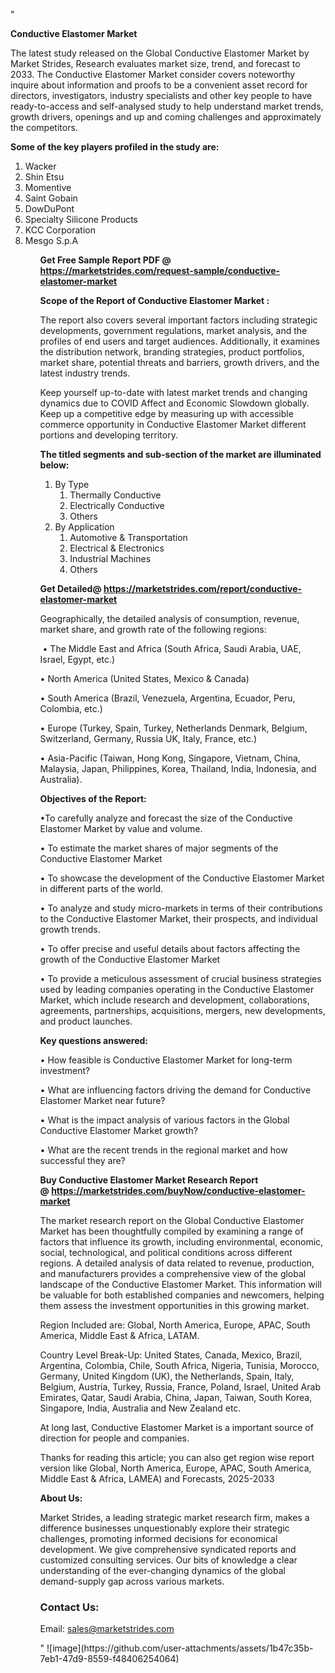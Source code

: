 "<p><strong>Conductive Elastomer Market</strong></p>
<p>The latest study released on the Global Conductive Elastomer Market by Market Strides, Research evaluates market size, trend, and forecast to 2033. The Conductive Elastomer Market consider covers noteworthy inquire about information and proofs to be a convenient asset record for directors, investigators, industry specialists and other key people to have ready-to-access and self-analysed study to help understand market trends, growth drivers, openings and up and coming challenges and approximately the competitors.</p>
<p><strong> Some of the key players profiled in the study are: </strong></p>
<p><ol><li>
Wacker</li><li>Shin Etsu</li><li>Momentive</li><li>Saint Gobain</li><li>DowDuPont</li><li>Specialty Silicone Products</li><li>KCC Corporation</li><li>Mesgo S.p.A


</li><ol></p>
<p><strong>Get Free Sample Report PDF @ <a href=https://marketstrides.com/request-sample/conductive-elastomer-market>https://marketstrides.com/request-sample/conductive-elastomer-market</a></strong></p>
<p><strong> Scope of the Report of Conductive Elastomer Market : </strong></p>
<p>The report also covers several important factors including strategic developments, government regulations, market analysis, and the profiles of end users and target audiences. Additionally, it examines the distribution network, branding strategies, product portfolios, market share, potential threats and barriers, growth drivers, and the latest industry trends.</p>
<p>Keep yourself up-to-date with latest market trends and changing dynamics due to COVID Affect and Economic Slowdown globally. Keep up a competitive edge by measuring up with accessible commerce opportunity in Conductive Elastomer Market different portions and developing territory.</p>
<p><strong> The titled segments and sub-section of the market are illuminated below: </strong></p>
<p><ol><li>By Type<ol><li>Thermally Conductive</li><li>Electrically Conductive</li><li>Others</li></ol></li><li>By Application<ol><li>Automotive & Transportation</li><li>Electrical & Electronics</li><li>Industrial Machines</li><li>Others</li></ol></li></ol></p>
<p><strong>Get Detailed@ <a href=https://marketstrides.com/report/conductive-elastomer-market>https://marketstrides.com/report/conductive-elastomer-market</a></strong></p>
<p>Geographically, the detailed analysis of consumption, revenue, market share, and growth rate of the following regions:</p>
<p>&nbsp;&bull; The Middle East and Africa (South Africa, Saudi Arabia, UAE, Israel, Egypt, etc.)</p>
<p>&bull; North America (United States, Mexico &amp; Canada)</p>
<p>&bull; South America (Brazil, Venezuela, Argentina, Ecuador, Peru, Colombia, etc.)</p>
<p>&bull; Europe (Turkey, Spain, Turkey, Netherlands Denmark, Belgium, Switzerland, Germany, Russia UK, Italy, France, etc.)</p>
<p>&bull; Asia-Pacific (Taiwan, Hong Kong, Singapore, Vietnam, China, Malaysia, Japan, Philippines, Korea, Thailand, India, Indonesia, and Australia).</p>
<p><strong>Objectives of the Report: </strong></p>
<p>&bull;To carefully analyze and forecast the size of the Conductive Elastomer Market by value and volume.</p>
<p>&bull; To estimate the market shares of major segments of the Conductive Elastomer Market</p>
<p>&bull; To showcase the development of the Conductive Elastomer Market in different parts of the world.</p>
<p>&bull; To analyze and study micro-markets in terms of their contributions to the Conductive Elastomer Market, their prospects, and individual growth trends.</p>
<p>&bull; To offer precise and useful details about factors affecting the growth of the Conductive Elastomer Market</p>
<p>&bull; To provide a meticulous assessment of crucial business strategies used by leading companies operating in the Conductive Elastomer Market, which include research and development, collaborations, agreements, partnerships, acquisitions, mergers, new developments, and product launches.</p>
<p><strong>Key questions answered: </strong></p>
<p>&bull; How feasible is Conductive Elastomer Market for long-term investment?</p>
<p>&bull; What are influencing factors driving the demand for Conductive Elastomer Market near future?</p>
<p>&bull; What is the impact analysis of various factors in the Global Conductive Elastomer Market growth?</p>
<p>&bull; What are the recent trends in the regional market and how successful they are?</p>
<p><strong>Buy Conductive Elastomer Market Research Report @&nbsp;<a href=https://marketstrides.com/buyNow/conductive-elastomer-market>https://marketstrides.com/buyNow/conductive-elastomer-market</a></strong></p>
<p>The market research report on the Global Conductive Elastomer Market has been thoughtfully compiled by examining a range of factors that influence its growth, including environmental, economic, social, technological, and political conditions across different regions. A detailed analysis of data related to revenue, production, and manufacturers provides a comprehensive view of the global landscape of the Conductive Elastomer Market. This information will be valuable for both established companies and newcomers, helping them assess the investment opportunities in this growing market.</p>
<p>Region Included are: Global, North America, Europe, APAC, South America, Middle East &amp; Africa, LATAM.</p>
<p>Country Level Break-Up: United States, Canada, Mexico, Brazil, Argentina, Colombia, Chile, South Africa, Nigeria, Tunisia, Morocco, Germany, United Kingdom (UK), the Netherlands, Spain, Italy, Belgium, Austria, Turkey, Russia, France, Poland, Israel, United Arab Emirates, Qatar, Saudi Arabia, China, Japan, Taiwan, South Korea, Singapore, India, Australia and New Zealand etc.</p>
<p>At long last, Conductive Elastomer Market is a important source of direction for people and companies.</p>
<p>Thanks for reading this article; you can also get region wise report version like Global, North America, Europe, APAC, South America, Middle East &amp; Africa, LAMEA) and Forecasts, 2025-2033</p>
<p><strong>About Us: </strong></p>
<p>Market Strides, a leading strategic market research firm, makes a difference businesses unquestionably explore their strategic challenges, promoting informed decisions for economical development. We give comprehensive syndicated reports and customized consulting services. Our bits of knowledge a clear understanding of the ever-changing dynamics of the global demand-supply gap across various markets.</p>
<h3>Contact Us:</h3>
<p>Email: <a href=mailto:sales@marketstrides.com>sales@marketstrides.com</a></p>"
![image](https://github.com/user-attachments/assets/1b47c35b-7eb1-47d9-8559-f48406254064)
